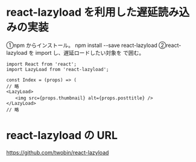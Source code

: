 # react-lazyload を利用した遅延読み込みの実装

①npm からインストール。
npm install --save react-lazyload
②react-lazyload を import し、遅延ロードしたい対象を<LazyLoad> </LazyLoad>で囲む。

```
import React from 'react';
import LazyLoad from 'react-lazyload';

const Index = (props) => (
// 略
<LazyLoad>
　　<img src={props.thumbnail} alt={props.posttitle} />
</LazyLoad>
// 略
```

# react-lazyload の URL

https://github.com/twobin/react-lazyload
